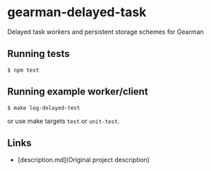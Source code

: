 # gearman-delayed-task

Delayed task workers and persistent storage schemes for Gearman

## Running tests

    $ npm test

## Running example worker/client

    $ make log-delayed-test

or use make targets `test` or `unit-test`.

## Links

* [description.md](Original project description)
